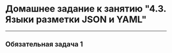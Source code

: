 # Домашнее задание к занятию "4.3. Языки разметки JSON и YAML"<br>
________________
## Обязательная задача 1

